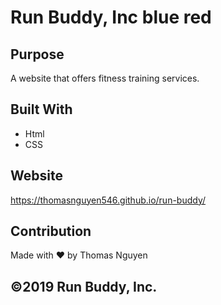 # Run Buddy, Inc blue red

## Purpose
A website that offers fitness training services.

## Built With
* Html
* CSS

## Website 
https://thomasnguyen546.github.io/run-buddy/

## Contribution
Made with ❤️ by Thomas Nguyen

##  ©️2019 Run Buddy, Inc.
